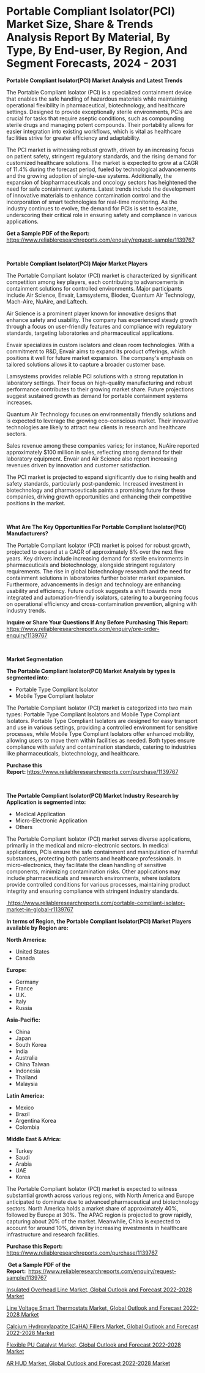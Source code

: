 <p><h1>Portable Compliant Isolator(PCI) Market Size, Share & Trends Analysis Report By Material, By Type, By End-user, By Region, And Segment Forecasts, 2024 - 2031</h1></p><p><strong>Portable Compliant Isolator(PCI) Market Analysis and Latest Trends</strong></p>
<p><p>The Portable Compliant Isolator (PCI) is a specialized containment device that enables the safe handling of hazardous materials while maintaining operational flexibility in pharmaceutical, biotechnology, and healthcare settings. Designed to provide exceptionally sterile environments, PCIs are crucial for tasks that require aseptic conditions, such as compounding sterile drugs and managing potent compounds. Their portability allows for easier integration into existing workflows, which is vital as healthcare facilities strive for greater efficiency and adaptability.</p><p>The PCI market is witnessing robust growth, driven by an increasing focus on patient safety, stringent regulatory standards, and the rising demand for customized healthcare solutions. The market is expected to grow at a CAGR of 11.4% during the forecast period, fueled by technological advancements and the growing adoption of single-use systems. Additionally, the expansion of biopharmaceuticals and oncology sectors has heightened the need for safe containment systems. Latest trends include the development of innovative materials to enhance contamination control and the incorporation of smart technologies for real-time monitoring. As the industry continues to evolve, the demand for PCIs is set to escalate, underscoring their critical role in ensuring safety and compliance in various applications.</p></p>
<p><strong>Get a Sample PDF of the Report:&nbsp;</strong> <a href="https://www.reliableresearchreports.com/enquiry/request-sample/1139767?utm_campaign=1333&utm_medium=2&utm_source=Github&utm_content=ia&utm_term=14102024&utm_id=portable-compliant-isolatorpci">https://www.reliableresearchreports.com/enquiry/request-sample/1139767</a></p>
<p>&nbsp;</p>
<p><strong>Portable Compliant Isolator(PCI) Major Market Players</strong></p>
<p><p>The Portable Compliant Isolator (PCI) market is characterized by significant competition among key players, each contributing to advancements in containment solutions for controlled environments. Major participants include Air Science, Envair, Lamsystems, Biodex, Quantum Air Technology, Mach-Aire, NuAire, and Laftech. </p><p>Air Science is a prominent player known for innovative designs that enhance safety and usability. The company has experienced steady growth through a focus on user-friendly features and compliance with regulatory standards, targeting laboratories and pharmaceutical applications.</p><p>Envair specializes in custom isolators and clean room technologies. With a commitment to R&D, Envair aims to expand its product offerings, which positions it well for future market expansion. The company's emphasis on tailored solutions allows it to capture a broader customer base.</p><p>Lamsystems provides reliable PCI solutions with a strong reputation in laboratory settings. Their focus on high-quality manufacturing and robust performance contributes to their growing market share. Future projections suggest sustained growth as demand for portable containment systems increases.</p><p>Quantum Air Technology focuses on environmentally friendly solutions and is expected to leverage the growing eco-conscious market. Their innovative technologies are likely to attract new clients in research and healthcare sectors.</p><p>Sales revenue among these companies varies; for instance, NuAire reported approximately $100 million in sales, reflecting strong demand for their laboratory equipment. Envair and Air Science also report increasing revenues driven by innovation and customer satisfaction.</p><p>The PCI market is projected to expand significantly due to rising health and safety standards, particularly post-pandemic. Increased investment in biotechnology and pharmaceuticals paints a promising future for these companies, driving growth opportunities and enhancing their competitive positions in the market.</p></p>
<p>&nbsp;</p>
<p><strong>What Are The Key Opportunities For Portable Compliant Isolator(PCI) Manufacturers?</strong></p>
<p><p>The Portable Compliant Isolator (PCI) market is poised for robust growth, projected to expand at a CAGR of approximately 8% over the next five years. Key drivers include increasing demand for sterile environments in pharmaceuticals and biotechnology, alongside stringent regulatory requirements. The rise in global biotechnology research and the need for containment solutions in laboratories further bolster market expansion. Furthermore, advancements in design and technology are enhancing usability and efficiency. Future outlook suggests a shift towards more integrated and automation-friendly isolators, catering to a burgeoning focus on operational efficiency and cross-contamination prevention, aligning with industry trends.</p></p>
<p><strong>Inquire or Share Your Questions If Any Before Purchasing This Report:</strong> <a href="https://www.reliableresearchreports.com/enquiry/pre-order-enquiry/1139767?utm_campaign=1333&utm_medium=2&utm_source=Github&utm_content=ia&utm_term=14102024&utm_id=portable-compliant-isolatorpci">https://www.reliableresearchreports.com/enquiry/pre-order-enquiry/1139767</a></p>
<p>&nbsp;</p>
<p><strong>Market Segmentation</strong></p>
<p><strong>The Portable Compliant Isolator(PCI) Market Analysis by types is segmented into:</strong></p>
<p><ul><li>Portable Type Compliant Isolator</li><li>Mobile Type Compliant Isolator</li></ul></p>
<p><p>The Portable Compliant Isolator (PCI) market is categorized into two main types: Portable Type Compliant Isolators and Mobile Type Compliant Isolators. Portable Type Compliant Isolators are designed for easy transport and use in various settings, providing a controlled environment for sensitive processes, while Mobile Type Compliant Isolators offer enhanced mobility, allowing users to move them within facilities as needed. Both types ensure compliance with safety and contamination standards, catering to industries like pharmaceuticals, biotechnology, and healthcare.</p></p>
<p><strong>Purchase this Report:&nbsp;</strong><a href="https://www.reliableresearchreports.com/purchase/1139767?utm_campaign=1333&utm_medium=2&utm_source=Github&utm_content=ia&utm_term=14102024&utm_id=portable-compliant-isolatorpci">https://www.reliableresearchreports.com/purchase/1139767</a></p>
<p>&nbsp;</p>
<p><strong>The Portable Compliant Isolator(PCI) Market Industry Research by Application is segmented into:</strong></p>
<p><ul><li>Medical Application</li><li>Micro-Electronic Application</li><li>Others</li></ul></p>
<p><p>The Portable Compliant Isolator (PCI) market serves diverse applications, primarily in the medical and micro-electronic sectors. In medical applications, PCIs ensure the safe containment and manipulation of harmful substances, protecting both patients and healthcare professionals. In micro-electronics, they facilitate the clean handling of sensitive components, minimizing contamination risks. Other applications may include pharmaceuticals and research environments, where isolators provide controlled conditions for various processes, maintaining product integrity and ensuring compliance with stringent industry standards.</p></p>
<p><a href="https://www.reliableresearchreports.com/portable-compliant-isolator-market-in-global-r1139767?utm_campaign=1333&utm_medium=2&utm_source=Github&utm_content=ia&utm_term=14102024&utm_id=portable-compliant-isolatorpci">&nbsp;https://www.reliableresearchreports.com/portable-compliant-isolator-market-in-global-r1139767</a></p>
<p><strong>In terms of Region, the Portable Compliant Isolator(PCI) Market Players available by Region are:</strong></p>
<p>
    <p> <strong> North America: </strong>
        <ul>
            <li>United States</li>
            <li>Canada</li>
        </ul>
        </p> 
    <p> <strong> Europe: </strong>
        <ul>
            <li>Germany</li>
            <li>France</li>
            <li>U.K.</li>
            <li>Italy</li>
            <li>Russia</li>
        </ul>
        </p> 
    <p> <strong> Asia-Pacific: </strong>
        <ul>
            <li>China</li>
            <li>Japan</li>
            <li>South Korea</li>
            <li>India</li>
            <li>Australia</li>
            <li>China Taiwan</li>
            <li>Indonesia</li>
            <li>Thailand</li>
            <li>Malaysia</li>
        </ul>
        </p> 
    <p> <strong> Latin America: </strong>
        <ul>
            <li>Mexico</li>
            <li>Brazil</li>
            <li>Argentina Korea</li>
            <li>Colombia</li>
        </ul>
        </p> 
    <p> <strong> Middle East & Africa: </strong>
        <ul>
            <li>Turkey</li>
            <li>Saudi</li>
            <li>Arabia</li>
            <li>UAE</li>
            <li>Korea</li>
        </ul>
    </p>
    </p>
<p><p>The Portable Compliant Isolator (PCI) market is expected to witness substantial growth across various regions, with North America and Europe anticipated to dominate due to advanced pharmaceutical and biotechnology sectors. North America holds a market share of approximately 40%, followed by Europe at 30%. The APAC region is projected to grow rapidly, capturing about 20% of the market. Meanwhile, China is expected to account for around 10%, driven by increasing investments in healthcare infrastructure and research facilities.</p></p>
<p><strong>Purchase this Report: </strong><a href="https://www.reliableresearchreports.com/purchase/1139767?utm_campaign=1333&utm_medium=2&utm_source=Github&utm_content=ia&utm_term=14102024&utm_id=portable-compliant-isolatorpci">https://www.reliableresearchreports.com/purchase/1139767</a></p>
<p>&nbsp;<strong>Get a Sample PDF of the Report:&nbsp;&nbsp;</strong><a href="https://www.reliableresearchreports.com/enquiry/request-sample/1139767?utm_campaign=1333&utm_medium=2&utm_source=Github&utm_content=ia&utm_term=14102024&utm_id=portable-compliant-isolatorpci">https://www.reliableresearchreports.com/enquiry/request-sample/1139767</a></p>
<p><strong></strong></p>
<p><p><a href="https://www.linkedin.com/pulse/strategic-market-insights-global-insulated-overhead-line-8t9af?utm_campaign=1333&utm_medium=2&utm_source=Github&utm_content=ia&utm_term=14102024&utm_id=portable-compliant-isolatorpci">Insulated Overhead Line Market, Global Outlook and Forecast 2022-2028 Market</a></p><p><a href="https://www.linkedin.com/pulse/navigating-line-voltage-smart-thermostats-market-global-outlook-t8irf?utm_campaign=1333&utm_medium=2&utm_source=Github&utm_content=ia&utm_term=14102024&utm_id=portable-compliant-isolatorpci">Line Voltage Smart Thermostats Market, Global Outlook and Forecast 2022-2028 Market</a></p><p><a href="https://www.linkedin.com/pulse/deep-dive-calcium-hydroxylapatite-caha-fillers-market-global-2oxff?utm_campaign=1333&utm_medium=2&utm_source=Github&utm_content=ia&utm_term=14102024&utm_id=portable-compliant-isolatorpci">Calcium Hydroxylapatite (CaHA) Fillers Market, Global Outlook and Forecast 2022-2028 Market</a></p><p><a href="https://www.linkedin.com/pulse/flexible-pu-catalyst-market-global-outlook-forecast-2022-2028-mgntf?utm_campaign=1333&utm_medium=2&utm_source=Github&utm_content=ia&utm_term=14102024&utm_id=portable-compliant-isolatorpci">Flexible PU Catalyst Market, Global Outlook and Forecast 2022-2028 Market</a></p><p><a href="https://www.linkedin.com/pulse/global-ar-hud-market-outlook-forecast-2022-2028-industry-mvaef?utm_campaign=1333&utm_medium=2&utm_source=Github&utm_content=ia&utm_term=14102024&utm_id=portable-compliant-isolatorpci">AR HUD Market, Global Outlook and Forecast 2022-2028 Market</a></p></p>